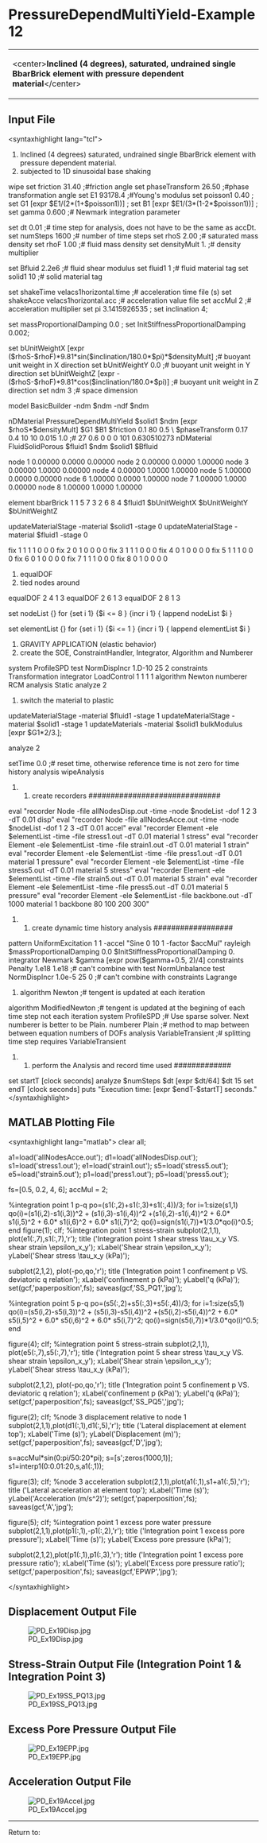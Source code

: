 # PressureDependMultiYield-Example 12

<table>
<tbody>
<tr class="odd">
<td><p>&lt;center&gt;<strong>Inclined (4 degrees), saturated, undrained
single BbarBrick element with pressure dependent
material</strong>&lt;/center&gt;</p></td>
</tr>
</tbody>
</table>
<h2 id="input_file">Input File</h2>
<p>&lt;syntaxhighlight lang="tcl"&gt;</p>
<ol>
<li>Inclined (4 degrees) saturated, undrained single BbarBrick element
with pressure dependent material.</li>
<li>subjected to 1D sinusoidal base shaking</li>
</ol>
<p>wipe set friction 31.40 ;#friction angle set phaseTransform 26.50
;#phase transformation angle set E1 93178.4 ;#Young's modulus set
poisson1 0.40 ; set G1 [expr $E1/(2*(1+$poisson1))] ; set B1 [expr
$E1/(3*(1-2*$poisson1))] ; set gamma 0.600 ;# Newmark integration
parameter</p>
<p>set dt 0.01 ;# time step for analysis, does not have to be the same
as accDt. set numSteps 1600 ;# number of time steps set rhoS 2.00 ;#
saturated mass density set rhoF 1.00 ;# fluid mass density set
densityMult 1. ;# density multiplier</p>
<p>set Bfluid 2.2e6 ;# fluid shear modulus set fluid1 1 ;# fluid
material tag set solid1 10 ;# solid material tag</p>
<p>set shakeTime velacs1horizontal.time ;# acceleration time file (s)
set shakeAcce velacs1horizontal.acc ;# acceleration value file set
accMul 2 ;# acceleration multiplier set pi 3.1415926535 ; set
inclination 4;</p>
<p>set massProportionalDamping 0.0 ; set
InitStiffnessProportionalDamping 0.002;</p>
<p>set bUnitWeightX [expr
($rhoS-$rhoF)*9.81*sin($inclination/180.0*$pi)*$densityMult] ;# buoyant
unit weight in X direction set bUnitWeightY 0.0 ;# buoyant unit weight
in Y direction set bUnitWeightZ [expr
-($rhoS-$rhoF)*9.81*cos($inclination/180.0*$pi)] ;# buoyant unit weight
in Z direction set ndm 3 ;# space dimension</p>
<p>model BasicBuilder -ndm $ndm -ndf $ndm</p>
<p>nDMaterial PressureDependMultiYield $solid1 $ndm [expr
$rhoS*$densityMult] $G1 $B1 $friction 0.1 80 0.5 \ $phaseTransform 0.17
0.4 10 10 0.015 1.0 ;# 27 0.6 0 0 0 101 0.630510273 nDMaterial
FluidSolidPorous $fluid1 $ndm $solid1 $Bfluid</p>
<p>node 1 0.00000 0.0000 0.00000 node 2 0.00000 0.0000 1.00000 node 3
0.00000 1.0000 0.00000 node 4 0.00000 1.0000 1.00000 node 5 1.00000
0.0000 0.00000 node 6 1.00000 0.0000 1.00000 node 7 1.00000 1.0000
0.00000 node 8 1.00000 1.0000 1.00000</p>
<p>element bbarBrick 1 1 5 7 3 2 6 8 4 $fluid1 $bUnitWeightX
$bUnitWeightY $bUnitWeightZ</p>
<p>updateMaterialStage -material $solid1 -stage 0 updateMaterialStage
-material $fluid1 -stage 0</p>
<p>fix 1 1 1 1 0 0 0 fix 2 0 1 0 0 0 0 fix 3 1 1 1 0 0 0 fix 4 0 1 0 0 0
0 fix 5 1 1 1 0 0 0 fix 6 0 1 0 0 0 0 fix 7 1 1 1 0 0 0 fix 8 0 1 0 0 0
0</p>
<ol>
<li>equalDOF</li>
<li>tied nodes around</li>
</ol>
<p>equalDOF 2 4 1 3 equalDOF 2 6 1 3 equalDOF 2 8 1 3</p>
<p>set nodeList {} for {set i 1} {$i &lt;= 8 } {incr i 1} { lappend
nodeList $i }</p>
<p>set elementList {} for {set i 1} {$i &lt;= 1 } {incr i 1} { lappend
elementList $i }</p>
<ol>
<li>GRAVITY APPLICATION (elastic behavior)</li>
<li>create the SOE, ConstraintHandler, Integrator, Algorithm and
Numberer</li>
</ol>
<p>system ProfileSPD test NormDispIncr 1.D-10 25 2 constraints
Transformation integrator LoadControl 1 1 1 1 algorithm Newton numberer
RCM analysis Static analyze 2</p>
<ol>
<li>switch the material to plastic</li>
</ol>
<p>updateMaterialStage -material $fluid1 -stage 1 updateMaterialStage
-material $solid1 -stage 1 updateMaterials -material $solid1 bulkModulus
[expr $G1*2/3.];</p>
<p>analyze 2</p>
<p>setTime 0.0 ;# reset time, otherwise reference time is not zero for
time history analysis wipeAnalysis</p>
<ol>
<li><ol>
<li>create recorders ##############################</li>
</ol></li>
</ol>
<p>eval "recorder Node -file allNodesDisp.out -time -node $nodeList -dof
1 2 3 -dT 0.01 disp" eval "recorder Node -file allNodesAcce.out -time
-node $nodeList -dof 1 2 3 -dT 0.01 accel" eval "recorder Element -ele
$elementList -time -file stress1.out -dT 0.01 material 1 stress" eval
"recorder Element -ele $elementList -time -file strain1.out -dT 0.01
material 1 strain" eval "recorder Element -ele $elementList -time -file
press1.out -dT 0.01 material 1 pressure" eval "recorder Element -ele
$elementList -time -file stress5.out -dT 0.01 material 5 stress" eval
"recorder Element -ele $elementList -time -file strain5.out -dT 0.01
material 5 strain" eval "recorder Element -ele $elementList -time -file
press5.out -dT 0.01 material 5 pressure" eval "recorder Element -ele
$elementList -file backbone.out -dT 1000 material 1 backbone 80 100 200
300"</p>
<ol>
<li><ol>
<li>create dynamic time history analysis ##################</li>
</ol></li>
</ol>
<p>pattern UniformExcitation 1 1 -accel "Sine 0 10 1 -factor $accMul"
rayleigh $massProportionalDamping 0.0 $InitStiffnessProportionalDamping
0. integrator Newmark $gamma [expr pow($gamma+0.5, 2)/4] constraints
Penalty 1.e18 1.e18 ;# can't combine with test NormUnbalance test
NormDispIncr 1.0e-5 25 0 ;# can't combine with constraints Lagrange</p>
<ol>
<li>algorithm Newton ;# tengent is updated at each iteration</li>
</ol>
<p>algorithm ModifiedNewton ;# tengent is updated at the begining of
each time step not each iteration system ProfileSPD ;# Use sparse
solver. Next numberer is better to be Plain. numberer Plain ;# method to
map between between equation numbers of DOFs analysis VariableTransient
;# splitting time step requires VariableTransient</p>
<ol>
<li><ol>
<li>perform the Analysis and record time used #############</li>
</ol></li>
</ol>
<p>set startT [clock seconds] analyze $numSteps $dt [expr $dt/64] $dt 15
set endT [clock seconds] puts "Execution time: [expr $endT-$startT]
seconds." &lt;/syntaxhighlight&gt;</p>
<h2 id="matlab_plotting_file">MATLAB Plotting File</h2>
<p>&lt;syntaxhighlight lang="matlab"&gt; clear all;</p>
<p>a1=load('allNodesAcce.out'); d1=load('allNodesDisp.out');
s1=load('stress1.out'); e1=load('strain1.out'); s5=load('stress5.out');
e5=load('strain5.out'); p1=load('press1.out');
p5=load('press5.out');</p>
<p>fs=[0.5, 0.2, 4, 6]; accMul = 2;</p>
<p>%integration point 1 p-q po=(s1(:,2)+s1(:,3)+s1(:,4))/3; for
i=1:size(s1,1) qo(i)=(s1(i,2)-s1(i,3))^2 + (s1(i,3)-s1(i,4))^2
+(s1(i,2)-s1(i,4))^2 + 6.0* s1(i,5)^2 + 6.0* s1(i,6)^2 + 6.0* s1(i,7)^2;
qo(i)=sign(s1(i,7))*1/3.0*qo(i)^0.5; end figure(1); clf; %integration
point 1 stress-strain subplot(2,1,1), plot(e1(:,7),s1(:,7),'r'); title
('Integration point 1 shear stress \tau_x_y VS. shear strain
\epsilon_x_y'); xLabel('Shear strain \epsilon_x_y'); yLabel('Shear
stress \tau_x_y (kPa)');</p>
<p>subplot(2,1,2), plot(-po,qo,'r'); title ('Integration point 1
confinement p VS. deviatoric q relation'); xLabel('confinement p
(kPa)'); yLabel('q (kPa)'); set(gcf,'paperposition',fs);
saveas(gcf,'SS_PQ1','jpg');</p>
<p>%integration point 5 p-q po=(s5(:,2)+s5(:,3)+s5(:,4))/3; for
i=1:size(s5,1) qo(i)=(s5(i,2)-s5(i,3))^2 + (s5(i,3)-s5(i,4))^2
+(s5(i,2)-s5(i,4))^2 + 6.0* s5(i,5)^2 + 6.0* s5(i,6)^2 + 6.0* s5(i,7)^2;
qo(i)=sign(s5(i,7))*1/3.0*qo(i)^0.5; end</p>
<p>figure(4); clf; %integration point 5 stress-strain subplot(2,1,1),
plot(e5(:,7),s5(:,7),'r'); title ('Integration point 5 shear stress
\tau_x_y VS. shear strain \epsilon_x_y'); xLabel('Shear strain
\epsilon_x_y'); yLabel('Shear stress \tau_x_y (kPa)');</p>
<p>subplot(2,1,2), plot(-po,qo,'r'); title ('Integration point 5
confinement p VS. deviatoric q relation'); xLabel('confinement p
(kPa)'); yLabel('q (kPa)'); set(gcf,'paperposition',fs);
saveas(gcf,'SS_PQ5','jpg');</p>
<p>figure(2); clf; %node 3 displacement relative to node 1
subplot(2,1,1),plot(d1(:,1),d1(:,5),'r'); title ('Lateral displacement
at element top'); xLabel('Time (s)'); yLabel('Displacement (m)');
set(gcf,'paperposition',fs); saveas(gcf,'D','jpg');</p>
<p>s=accMul*sin(0:pi/50:20*pi); s=[s';zeros(1000,1)];
s1=interp1(0:0.01:20,s,a1(:,1));</p>
<p>figure(3); clf; %node 3 acceleration
subplot(2,1,1),plot(a1(:,1),s1+a1(:,5),'r'); title ('Lateral
acceleration at element top'); xLabel('Time (s)'); yLabel('Acceleration
(m/s^2)'); set(gcf,'paperposition',fs); saveas(gcf,'A','jpg');</p>
<p>figure(5); clf; %integration point 1 excess pore water pressure
subplot(2,1,1),plot(p1(:,1),-p1(:,2),'r'); title ('Integration point 1
excess pore pressure'); xLabel('Time (s)'); yLabel('Excess pore pressure
(kPa)');</p>
<p>subplot(2,1,2),plot(p1(:,1),p1(:,3),'r'); title ('Integration point 1
excess pore pressure ratio'); xLabel('Time (s)'); yLabel('Excess pore
pressure ratio'); set(gcf,'paperposition',fs);
saveas(gcf,'EPWP','jpg');</p>
<p>&lt;/syntaxhighlight&gt;</p>
<h2 id="displacement_output_file">Displacement Output File</h2>
<figure>
<img src="PD_Ex19Disp.jpg" title="PD_Ex19Disp.jpg"
alt="PD_Ex19Disp.jpg" />
<figcaption aria-hidden="true">PD_Ex19Disp.jpg</figcaption>
</figure>
<h2
id="stress_strain_output_file_integration_point_1_integration_point_3">Stress-Strain
Output File (Integration Point 1 &amp; Integration Point 3)</h2>
<figure>
<img src="PD_Ex19SS_PQ13.jpg" title="PD_Ex19SS_PQ13.jpg"
alt="PD_Ex19SS_PQ13.jpg" />
<figcaption aria-hidden="true">PD_Ex19SS_PQ13.jpg</figcaption>
</figure>
<h2 id="excess_pore_pressure_output_file">Excess Pore Pressure Output
File</h2>
<figure>
<img src="PD_Ex19EPP.jpg" title="PD_Ex19EPP.jpg" alt="PD_Ex19EPP.jpg" />
<figcaption aria-hidden="true">PD_Ex19EPP.jpg</figcaption>
</figure>
<h2 id="acceleration_output_file">Acceleration Output File</h2>
<figure>
<img src="PD_Ex19Accel.jpg" title="PD_Ex19Accel.jpg"
alt="PD_Ex19Accel.jpg" />
<figcaption aria-hidden="true">PD_Ex19Accel.jpg</figcaption>
</figure>
<hr />
<p>Return to: </p>
